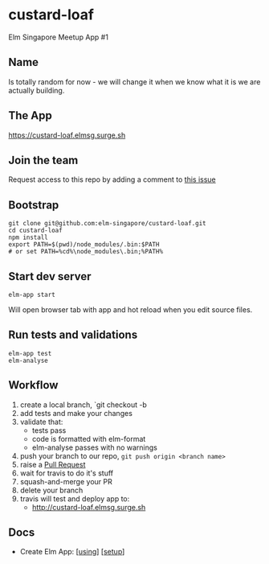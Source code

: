 # custard-loaf

Elm Singapore Meetup App #1

## Name

Is totally random for now - we will change it when we know what it is we are actually building.

## The App

https://custard-loaf.elmsg.surge.sh

## Join the team

Request access to this repo by adding a comment to [this issue](#1)

## Bootstrap

```
git clone git@github.com:elm-singapore/custard-loaf.git
cd custard-loaf
npm install
export PATH=$(pwd)/node_modules/.bin:$PATH
# or set PATH=%cd%\node_modules\.bin;%PATH%
```

## Start dev server

```
elm-app start
```
Will open browser tab with app and hot reload when you edit source files.


## Run tests and validations

```
elm-app test
elm-analyse
```

## Workflow
1. create a local branch, `git checkout -b <branch name>
1. add tests and make your changes
1. validate that:
    * tests pass
    * code is formatted with elm-format
    * elm-analyse passes with no warnings
1. push your branch to our repo, `git push origin <branch name>`
1. raise a [Pull Request](https://github.com/elm-singapore/custard-loaf/pulls)
1. wait for travis to do it's stuff
1. squash-and-merge your PR
1. delete your branch
1. travis will test and deploy app to:
    * http://custard-loaf.elmsg.surge.sh

## Docs

* Create Elm App: [[using](https://github.com/halfzebra/create-elm-app/tree/master/template)] [[setup](https://github.com/halfzebra/create-elm-app)]
